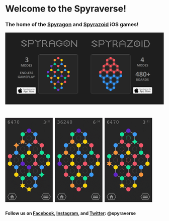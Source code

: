 # Welcome to the Spyraverse!
### The home of the [Spyragon](https://apps.apple.com/us/app/spyragon/id1584715775) and [Spyrazoid](https://apps.apple.com/us/app/spyrazoid/id1585455563) iOS games!

![Spyraverse Games: Spyragon and Spyrazoid](GithubBanner_Final.png?raw=true)

<h1>
	<img width="30%" src="demo3.gif">
	<img width="30%" src="demo2.gif">
	<img width="30%" src="demo1.gif">
</h1>

#### Follow us on [Facebook](https://www.facebook.com/spyraverse), [Instagram](https://www.instagram.com/spyraverse/), and [Twitter](https://twitter.com/spyraverse): **@spyraverse**
